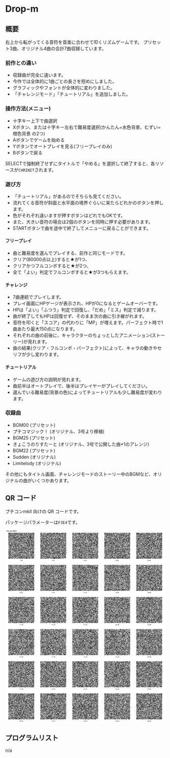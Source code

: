 # Drop-m
## 概要
右上から転がってくる音符を音楽に合わせて叩くリズムゲームです。
プリセット3曲、オリジナル4曲の合計7曲収録しています。

### 前作との違い
* 収録曲が完全に違います。
* 今作では全体的に1曲ごとの長さを短めにしました。
* グラフィックやフォントが全体的に変わりました。
* 「チャレンジモード」「チュートリアル」を追加しました。

### 操作方法(メニュー)
* 十字キー上下で曲選択
* Xボタン、または十字キー左右で難易度選択(かんたん=水色背景、むずい=橙色背景 の2つ)
* Aボタンでゲームを始める
* Yボタンでオートプレイを見る(フリープレイのみ)
* Bボタンで戻る

SELECTで強制終了せずにタイトルで「やめる」を選択して終了すると、各リソースが`CHRINIT`されます。

### 遊び方
* 「チュートリアル」があるのでそちらも見てください。
* 流れてくる音符が斜面と水平面の境界ぐらいに来たらどれかのボタンを押します。
* 色がそれぞれ違いますが押すボタンはどれでもOKです。
* また、大きい音符の場合は2個のボタンを同時に押す必要があります。
* STARTボタンで曲を途中で終了してメニューに戻ることができます。

#### フリープレイ
* 曲と難易度を選んでプレイする、前作と同じモードです。
* クリア(80000点以上)すると★が1つ、
* クリアかつフルコンボすると★が2つ、
* 全て「よい」判定でフルコンボすると★が3つもらえます。

#### チャレンジ
* 7曲連続でプレイします。
* プレイ画面にHPゲージが表示され、HPが0になるとゲームオーバーです。
* HPは「よい」「ふつう」判定で回復し、「だめ」「ミス」判定で減ります。
* 曲が終了してもHPは回復せず、そのまま次の曲に引き継がれます。
* 音符を叩くと「スコア」の代わりに「MP」が増えます。パーフェクト時で1曲あたり最大150点になります。
* それぞれの曲の前後に、キャラクターのちょっとしたアニメーション(ストーリー)が見れます。
* 曲の結果(クリア・フルコンボ・パーフェクト)によって、キャラの動きやセリフが少し変わります。

#### チュートリアル
* ゲームの遊び方の説明が見れます。
* 曲前半はオートプレイで、後半はプレイヤーがプレイしてください。
* 選んでいる難易度(背景の色)によってチュートリアルも少し難易度が変わります。

### 収録曲
* BGM00 (プリセット)
* プチコマジック！ (オリジナル、3号より移植)
* BGM25 (プリセット)
* きょこうのりすたーと (オリジナル、3号で公開した曲*1のアレンジ)
* BGM22 (プリセット)
* Sudden (オリジナル)
* Limitelody (オリジナル)

その他にもタイトル画面、チャレンジモードのストーリー中のBGMなど、オリジナルの曲がいくつかあります。

## QR コード
プチコンmkII 向けの QR コードです。

パッケージパラメーターは`F3E4`です。

![qr_l.png](qr_l.png)

## プログラムリスト

n/a
